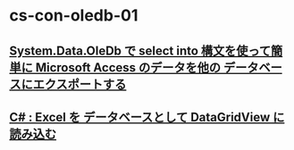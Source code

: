 # cs-con-oledb-01

## [System.Data.OleDb で select into 構文を使って簡単に Microsoft Access のデータを他の データベースにエクスポートする](https://logicalerror.seesaa.net/article/453567632.html)

## [C# : Excel を データベースとして DataGridView に読み込む](https://logicalerror.seesaa.net/article/455635629.html)
